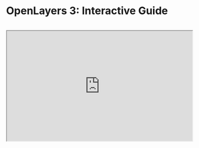 OpenLayers 3: Interactive Guide
===============================


<br>

<iframe width="100%" height="300px" src="http://jsfiddle.net/theoutlander/UUkSt/2/embedded/result/"></iframe>

